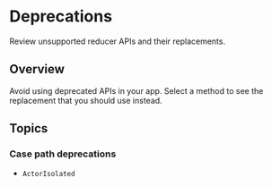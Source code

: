 # Deprecations

Review unsupported reducer APIs and their replacements.

## Overview

Avoid using deprecated APIs in your app. Select a method to see the replacement that you should use
instead.

## Topics

### Case path deprecations

- ``ActorIsolated``
